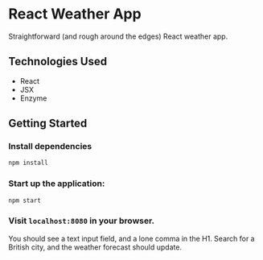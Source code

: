 # React Weather App

Straightforward (and rough around the edges) React weather app.

## Technologies Used

* React
* JSX
* Enzyme

## Getting Started

### Install dependencies

```bash
npm install
```

### Start up the application:

```bash
npm start
```

### Visit `localhost:8080` in your browser.

You should see a text input field, and a lone comma in the H1. Search for a British city, and the weather forecast should update.